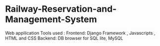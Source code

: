 # Railway-Reservation-and-Management-System
Web appilication 
 Tools used : Frontend:
                        Django Framework , Javascripts , HTML and CSS
              Backend:
                        DB browser for SQL lite, MySQL
